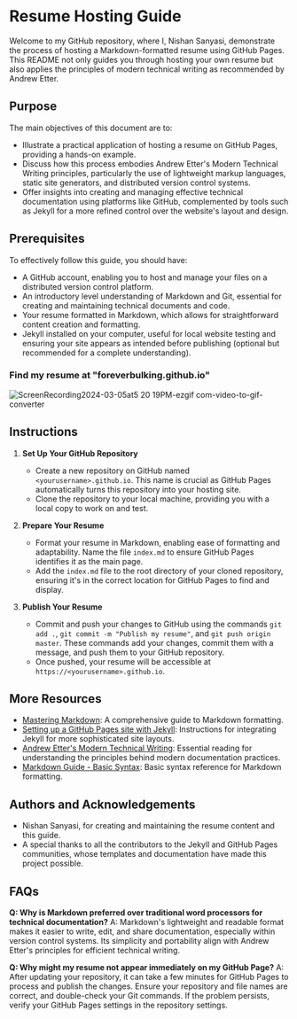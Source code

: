 # Resume Hosting Guide

Welcome to my GitHub repository, where I, Nishan Sanyasi, demonstrate the process of hosting a Markdown-formatted resume using GitHub Pages. This README not only guides you through hosting your own resume but also applies the principles of modern technical writing as recommended by Andrew Etter.

## Purpose

The main objectives of this document are to:
- Illustrate a practical application of hosting a resume on GitHub Pages, providing a hands-on example.
- Discuss how this process embodies Andrew Etter's Modern Technical Writing principles, particularly the use of lightweight markup languages, static site generators, and distributed version control systems.
- Offer insights into creating and managing effective technical documentation using platforms like GitHub, complemented by tools such as Jekyll for a more refined control over the website's layout and design.

## Prerequisites

To effectively follow this guide, you should have:
- A GitHub account, enabling you to host and manage your files on a distributed version control platform.
- An introductory level understanding of Markdown and Git, essential for creating and maintaining technical documents and code.
- Your resume formatted in Markdown, which allows for straightforward content creation and formatting.
- Jekyll installed on your computer, useful for local website testing and ensuring your site appears as intended before publishing (optional but recommended for a complete understanding).

### Find my resume at "foreverbulking.github.io"

![ScreenRecording2024-03-05at5 20 19PM-ezgif com-video-to-gif-converter](https://github.com/foreverbulking/foreverbulking.github.io/assets/63769634/0310b37a-d7f1-4dfa-8be5-9c455b2f509a)


## Instructions

1. **Set Up Your GitHub Repository**
   - Create a new repository on GitHub named `<yourusername>.github.io`. This name is crucial as GitHub Pages automatically turns this repository into your hosting site.
   - Clone the repository to your local machine, providing you with a local copy to work on and test.

2. **Prepare Your Resume**
   - Format your resume in Markdown, enabling ease of formatting and adaptability. Name the file `index.md` to ensure GitHub Pages identifies it as the main page.
   - Add the `index.md` file to the root directory of your cloned repository, ensuring it's in the correct location for GitHub Pages to find and display.

3. **Publish Your Resume**
   - Commit and push your changes to GitHub using the commands `git add .`, `git commit -m "Publish my resume"`, and `git push origin master`. These commands add your changes, commit them with a message, and push them to your GitHub repository.
   - Once pushed, your resume will be accessible at `https://<yourusername>.github.io`.

## More Resources

- [Mastering Markdown](https://guides.github.com/features/mastering-markdown/): A comprehensive guide to Markdown formatting.
- [Setting up a GitHub Pages site with Jekyll](https://docs.github.com/en/pages/setting-up-a-github-pages-site-with-jekyll): Instructions for integrating Jekyll for more sophisticated site layouts.
- [Andrew Etter's Modern Technical Writing](https://www.amazon.com/Modern-Technical-Writing-Introduction-Documentation-ebook/dp/B01A2QL9SS): Essential reading for understanding the principles behind modern documentation practices.
- [Markdown Guide - Basic Syntax](https://www.markdownguide.org/basic-syntax/): Basic syntax reference for Markdown formatting.

## Authors and Acknowledgements

- Nishan Sanyasi, for creating and maintaining the resume content and this guide.
- A special thanks to all the contributors to the Jekyll and GitHub Pages communities, whose templates and documentation have made this project possible.

## FAQs

**Q: Why is Markdown preferred over traditional word processors for technical documentation?**
A: Markdown's lightweight and readable format makes it easier to write, edit, and share documentation, especially within version control systems. Its simplicity and portability align with Andrew Etter's principles for efficient technical writing.

**Q: Why might my resume not appear immediately on my GitHub Page?**
A: After updating your repository, it can take a few minutes for GitHub Pages to process and publish the changes. Ensure your repository and file names are correct, and double-check your Git commands. If the problem persists, verify your GitHub Pages settings in the repository settings.
